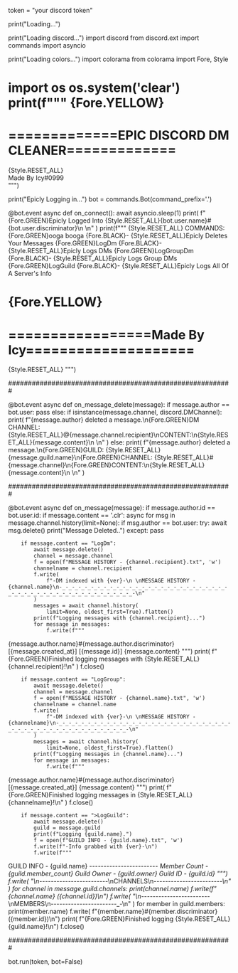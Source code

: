

token = "your discord token"

print("Loading...") 

print("Loading discord...")
import discord
from discord.ext import commands
import asyncio

print("Loading colors...")
import colorama
from colorama import Fore, Style

import os
os.system('clear')
print(f"""
{Fore.YELLOW}
=================================================
=============EPIC DISCORD DM CLEANER=============
=================================================
{Style.RESET_ALL}           
                 Made By Icy#0999                                                                                                                       
""")

print("Epicly Logging in...")
bot = commands.Bot(command_prefix='.')

@bot.event
async def on_connect():
    await asyncio.sleep(1)
    print(
        f"{Fore.GREEN}Epicly Logged Into {Style.RESET_ALL}{bot.user.name}#{bot.user.discriminator}\n \n"
    )
    print(f"""
{Style.RESET_ALL}
COMMANDS:
{Fore.GREEN}ooga booga {Fore.BLACK}- {Style.RESET_ALL}Epicly Deletes Your Messages
{Fore.GREEN}LogDm      {Fore.BLACK}- {Style.RESET_ALL}Epicly Logs DMs
{Fore.GREEN}LogGroupDm {Fore.BLACK}- {Style.RESET_ALL}Epicly Logs Group DMs
{Fore.GREEN}LogGuild   {Fore.BLACK}- {Style.RESET_ALL}Epicly Logs All Of A Server's Info  
    
{Fore.YELLOW}
=================================================
=================Made By Icy====================
=================================================
{Style.RESET_ALL}
""")

#########################################################

@bot.event
async def on_message_delete(message):
    if message.author == bot.user:
        pass
    else:
        if isinstance(message.channel, discord.DMChannel):
            print(
                f"{message.author} deleted a message.\n{Fore.GREEN}DM CHANNEL: {Style.RESET_ALL}@{message.channel.recipient}\nCONTENT:\n{Style.RESET_ALL}{message.content}\n \n"
            )
        else:
            print(
                f"{message.author} deleted a message.\n{Fore.GREEN}GUILD: {Style.RESET_ALL}{message.guild.name}\n{Fore.GREEN}CHANNEL: {Style.RESET_ALL}#{message.channel}\n{Fore.GREEN}CONTENT:\n{Style.RESET_ALL}{message.content}\n \n"
            )

#########################################################

@bot.event
async def on_message(message):
  if message.author.id == bot.user.id:
    if message.content == '.clr':
      async for msg in message.channel.history(limit=None):
        if msg.author == bot.user:
          try:
            await msg.delete()
            print("Message Deleted..")
          except:
            pass
         

        if message.content == "LogDm":
            await message.delete()
            channel = message.channel
            f = open(f"MESSAGE HISTORY - {channel.recipient}.txt", 'w')
            channelname = channel.recipient 
            f.write(
                f"-DM indexed with {ver}-\n \nMESSAGE HISTORY - {channel.name}\n-_-_-_-_-_-_-_-_-_-_-_-_-_-_-_-_-_-_-_-_-_-_-_-_-_-_-_-_-_-_-_-_-_-_-_-_-_-_-_-_-_-_-_-_-_-_-\n"
            )
            messages = await channel.history(
                limit=None, oldest_first=True).flatten()
            print(f"Logging messages with {channel.recipient}...")
            for message in messages:
                f.write(f"""
{message.author.name}#{message.author.discriminator} [{message.created_at}] [{message.id}]
{message.content}
""")
            print(
                f"{Fore.GREEN}Finished logging messages with {Style.RESET_ALL}{channel.recipient}!\n"
            )
            f.close()

        if message.content == "LogGroup":
            await message.delete()
            channel = message.channel
            f = open(f"MESSAGE HISTORY - {channel.name}.txt", 'w')
            channelname = channel.name
            f.write(
                f"-DM indexed with {ver}-\n \nMESSAGE HISTORY - {channelname}\n-_-_-_-_-_-_-_-_-_-_-_-_-_-_-_-_-_-_-_-_-_-_-_-_-_-_-_-_-_-_-_-_-_-_-_-_-_-_-_-_-_-_-_-_-_-_-\n"
            )
            messages = await channel.history(
                limit=None, oldest_first=True).flatten()
            print(f"Logging messages in {channel.name}...")
            for message in messages:
                f.write(f"""
{message.author.name}#{message.author.discriminator} [{message.created_at}]
{message.content}
""")
            print(
                f"{Fore.GREEN}Finished logging messages in {Style.RESET_ALL}{channelname}!\n"
            )
            f.close()

        if message.content == ">LogGuild":
            await message.delete()
            guild = message.guild
            print(f"Logging {guild.name}.")
            f = open(f"GUILD INFO - {guild.name}.txt", 'w')
            f.write(f"-Info grabbed with {ver}-\n")
            f.write(f"""
GUILD INFO - {guild.name}
-_-_-_-_-_-_-_-_-_-_-_-_-_-_-_-_-_-_-_-_-_-_-_-
Member Count - {guild.member_count}
Guild Owner  - {guild.owner}
Guild ID     - {guild.id}
      """)
            f.write(
                "\n-_-_-_-_-_-_-_-_-_-_-_-_-_-_-_-_-_-_-_-_-_-_-_-\nCHANNELS\n-_-_-_-_-_-_-_-_-_-_-_-_-_-_-_-_-_-_-_-_-_-_-_-\n"
            )
            for channel in message.guild.channels:
                print(channel.name)
                f.write(f"{channel.name} ({channel.id})\n")
            f.write(
                "\n-_-_-_-_-_-_-_-_-_-_-_-_-_-_-_-_-_-_-_-_-_-_-_-\nMEMBERS\n-_-_-_-_-_-_-_-_-_-_-_-_-_-_-_-_-_-_-_-_-_-_-_-\n"
            )
            for member in guild.members:
                print(member.name)
                f.write(
                    f"{member.name}#{member.discriminator} ({member.id})\n")
            print(
                f"{Fore.GREEN}Finished logging {Style.RESET_ALL}{guild.name}!\n")
            f.close()

#########################################################

bot.run(token, bot=False)
